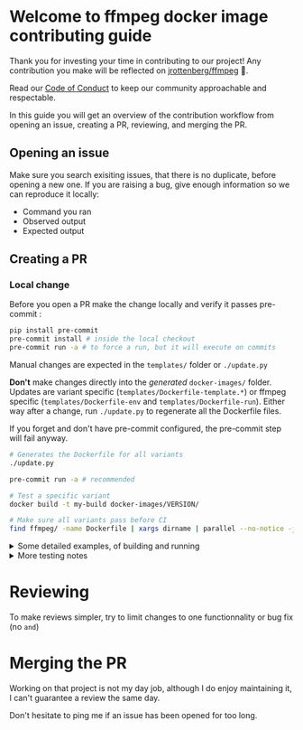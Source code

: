 # Welcome to ffmpeg docker image contributing guide <!-- omit in toc -->

Thank you for investing your time in contributing to our project! Any contribution you make will be reflected on [jrottenberg/ffmpeg](https://github.com/jrottenberg/ffmpeg) :tada:.

Read our [Code of Conduct](./CODE_OF_CONDUCT.md) to keep our community approachable and respectable.

In this guide you will get an overview of the contribution workflow from opening an issue, creating a PR, reviewing, and merging the PR.


## Opening an issue

Make sure you search exisiting issues, that there is no duplicate, before opening a new one. If you are raising a bug, give enough information so we can reproduce it locally:

- Command you ran
- Observed output
- Expected output


## Creating a PR

### Local change

Before you open a PR make the change locally and verify it passes pre-commit :


```sh
pip install pre-commit
pre-commit install # inside the local checkout
pre-commit run -a # to force a run, but it will execute on commits
```

Manual changes are expected in the `templates/` folder or `./update.py`

__Don't__ make changes directly into the _generated_ `docker-images/` folder. Updates are variant specific (`templates/Dockerfile-template.*`) or ffmpeg specific (`templates/Dockerfile-env` and `templates/Dockerfile-run`). Either way after a change, run `./update.py` to regenerate all the Dockerfile files.

If you forget and don't have pre-commit configured, the pre-commit step will fail anyway.


```sh
# Generates the Dockerfile for all variants
./update.py

pre-commit run -a # recommended

# Test a specific variant
docker build -t my-build docker-images/VERSION/

# Make sure all variants pass before CI
find ffmpeg/ -name Dockerfile | xargs dirname | parallel --no-notice -j 4 --results logs docker build -t {} {}
```

<details><summary>Some detailed examples, of building and running</summary>

If you are not running the amd64 platform, you may need to pass in the --platform flag to build with docker desktop
- 7.1-ubuntu2404

```sh
$ ./update.py; time docker build --platform linux/amd64 -t ffmpeg-7.1-ubuntu2404-desktop-build docker-images/7.1/ubuntu2404
$ docker run -it --rm --entrypoint='bash' --platform="linux/amd64" ffmpeg-7.1-ubuntu2404-desktop-build:latest
```

- 7.1-ubuntu2404-edge

```sh
$ ./update.py; time docker build --platform linux/amd64 -t ffmpeg-7.1-ubuntu2404-edge-desktop-build docker-images/7.1/ubuntu2404-edge
$ docker run -it --rm --entrypoint='bash' --platform="linux/amd64" ffmpeg-7.1-ubuntu2404-edge-desktop-build:latest
```

- 7.1-nvidia2404

```sh
$ ./update.py; time docker build --platform linux/amd64 -t ffmpeg-7.1-nvidia2404-desktop-build docker-images/7.1/nvidia2404
$ docker run -it --rm --entrypoint='bash' --platform="linux/amd64" ffmpeg-7.1-nvidia2404-desktop-build:latest
```

- vaapi2404
```sh
$ ./update.py; time docker build --platform linux/amd64 -t ffmpeg-7.1-vaapi2404-desktop-build docker-images/7.1/vaapi2404
$ docker run -it --rm --entrypoint='bash' --platform="linux/amd64" ffmpeg-7.1-vaapi2404-desktop-build:latest
```

- alpine320
```sh
$ ./update.py; time docker build --platform linux/amd64 -t ffmpeg-7.1-alpine320-desktop-build docker-images/7.1/alpine320
$ docker run -it --rm --entrypoint='sh' --platform="linux/amd64" ffmpeg-7.1-alpine320-desktop-build:latest
```

```sh
$ ./update.py; time docker build --platform linux/amd64 -t ffmpeg-7.1-scratch320-desktop-build docker-images/7.1/scratch320
$ docker run -it --rm --entrypoint='sh' --platform="linux/amd64" ffmpeg-7.1-scratch320-desktop-build:latest
```

</details>

<details><summary>More testing notes</summary>


```
1: simply run the image: which should output the ffmpeg help
`docker run -it --rm --platform="linux/amd64" ffmpeg-7.1-ubuntu2404-desktop-build:latest`

2: now run the image in bash
`docker run -it --rm --entrypoint=bash --platform="linux/amd64" ffmpeg-7.1-ubuntu2404-desktop-build:latest`

In the bash shell, run the following commands
   $ ffmpeg
   $ ffmpeg -h
   $ ldd `which ffmpeg`
   Note: this next command on alipne will need to be modified to look in '/lib/' instead of '/usr/local/'
         but they are all there
   $ for i in ogg amr vorbis theora mp3lame opus vpx xvid fdk x264 x265;do echo $i; find /usr/local/ -name *$i*;done
   $ ffmpeg -buildconf

3: Convert an avi file to an mp4 file.
   `docker run --rm -v $(pwd):$(pwd) -w $(pwd) --platform="linux/amd64" ffmpeg-7.1-ubuntu2404-desktop-build:latest -i drop_video_1.avi outfile/dv_converted.mp4`

4: Convert a asf file to an mp4
   `docker run --rm -v $(pwd):$(pwd) -w $(pwd) --platform="linux/amd64" ffmpeg-7.1-ubuntu2404-desktop-build:latest -i MU_2_Discharge_Bottle___Inlet_to_Discharge.asf outfile/mpu2_discharge_bottle_converted.mp4`

```

</details>

# Reviewing


To make reviews simpler, try to limit changes to one functionnality or bug fix (no `and`)


# Merging the PR


Working on that project is not my day job, although I do enjoy maintaining it, I can't guarantee a review the same day.

Don't hesitate to ping me if an issue has been opened for too long.
